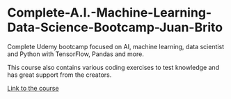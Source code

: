 # Complete-A.I.-Machine-Learning-Data-Science-Bootcamp-Juan-Brito
Complete Udemy bootcamp focused on AI, machine learning, data scientist and Python with TensorFlow, Pandas and more.  

This course also contains various coding exercises to test knowledge and has great support from the creators.

[Link to the course](https://www.udemy.com/share/102vAM3@gihxiUBAMMGu8Nad8Ak1375N-eh6EkqOeRGizL1ng3bjj1xWtLg6uLEr-1E3ia5XTg==/)
